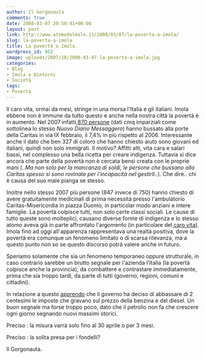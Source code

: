 ```yaml
---
author: Il Gorgonauta
comments: true
date: 2008-03-07 20:59:41+00:00
layout: post
link: http://www.atomodelmale.it/2008/03/07/la-poverta-a-imola/
slug: la-poverta-a-imola
title: La povertà a Imola.
wordpress_id: 952
image: uploads/2007/10/2008-03-07-la-poverta-a-imola.jpg
categories:
- Blog
- Imola e Dintorni
- Società
tags:
- Povertà
---
```


Il caro vita, ormai da mesi, stringe in una morsa l'Italia e gli italiani. Imola ebbene non è immune da tutto questo e anche nella nostra città la povertà è in aumento. Nel 2007 infatti[ 870 persone](http://www.nuovodiario.com/attualita.cfm?wid=3688) (dati cmq imparziali come sottolinea lo stesso _Nuovo Diario Messaggero_) hanno bussato alla porte della Caritas in via IX febbraio, il 7,4% in più rispetto al 2006. Interessante anche il dato che ben 327 di coloro che hanno chiesto aiuto sono giovani ed italiani, quindi non solo immigrati. Il motivo? Affitti alti, vita cara e salari bassi, nel complesso una bella ricetta per creare indigenza. Tuttavia si dice ancora che parte della povertà non è cercata bensì creata con le proprie mani (.._Ma non solo per la mancanza di soldi, le persone che bussano alla Caritas spesso si sono rovinate per l'incapacità nel gestirli_..). Che dire.. chi è causa del suo male pianga se stesso.

Inoltre nello stesso 2007 più persone (847 invece di 750) hanno chiesto di avere gratuitamente medicinali di prima necessità presso l'ambulatorio Caritas-Misericordia in piazza Duomo, in particolar modo anziani e intere famiglie. La povertà colpisce tutti, non solo certe classi sociali. Le cause di tutto queste sono molteplici, causano diverse forme di indigenza e lo stesso atomo aveva già in parte affrontato l'argomento (in particolare del[ caro vita)](/2007/10/27/lautunno-caldo-degli-aumenti.html). Imola fino ad oggi all'apparenza rappresentava una realtà positiva, dove la povertà era comunque un fenomeno limitato o di scarsa rilevanza, ma a questo punto non so se questo discorso potrà valere anche in futuro.

Speriamo solamente che sia un fenomeno temporaneo oppure strutturale, in caso contrario sarebbe un brutto segnale per l'azienda l'Italia (la povertà colpisce anche la provincia), da combattere e contrastare immediatamente, prima che sia troppo tardi, da parte di tutti (governo, regioni, comuni e cittadini).

In relazione a questo [apprendo](http://notizie.alice.it/notizie/economia/2008/03_marzo/07/benzina%20%20ok%20decreto%20contro%20caro-greggio%20%20a%20consumatori%202%20cent%20%20%20l,14238695.html?pmk=nothpstr2) che il governo ha deciso di abbassare di 2 centesimi le imposte che gravano sul prezzo della benzina e del diesel. Un buon segnale ma forse troppo poco, dato che il petrolio non fa che crescere ogni giorno segnando nuovi massimi storici.

Preciso : la misura varrà solo fino al 30 aprile o per 3 mesi.

Preciso : la solita presa per i fondelli?

Il Gorgonauta.
